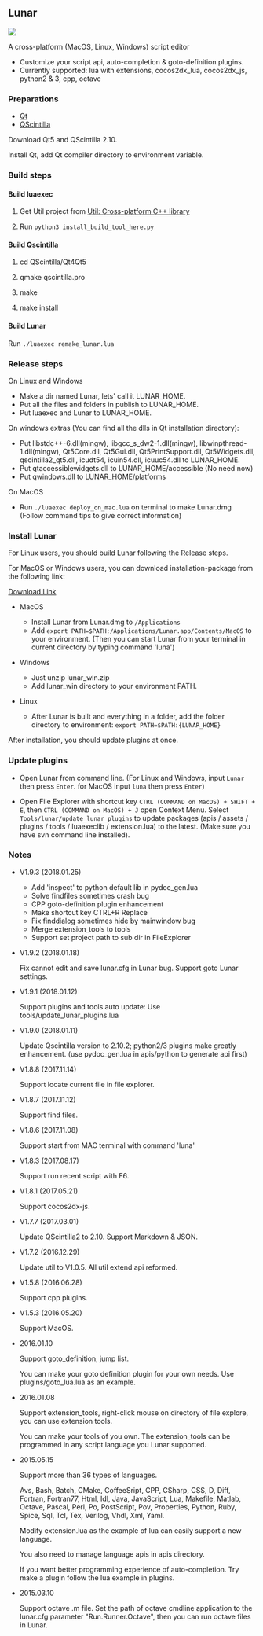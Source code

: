 ## Lunar ##

![](https://github.com/joshua-meng/Lunar/wiki/assets/lunar_linux.png)

A cross-platform (MacOS, Linux, Windows) script editor

- Customize your script api, auto-completion & goto-definition plugins.
- Currently supported: lua with extensions, cocos2dx_lua, cocos2dx_js, python2 & 3, cpp, octave 

### Preparations ###

- [Qt](https://www.qt.io/)
- [QScintilla](https://github.com/jie-meng/QScintilla)

Download Qt5 and QScintilla 2.10.

Install Qt, add Qt compiler directory to environment variable.

### Build steps ###

#### Build luaexec ####

1. Get Util project from [Util: Cross-platform C++ library](https://github.com/jie-meng/Util)

2. Run `python3 install_build_tool_here.py`
 
#### Build Qscintilla ####

1. cd QScintilla/Qt4Qt5

2. qmake qscintilla.pro

3. make

4. make install

#### Build Lunar ####

Run `./luaexec remake_lunar.lua`

### Release steps ###

On Linux and Windows 

- Make a dir named Lunar, lets' call it LUNAR_HOME. 
- Put all the files and folders in publish to LUNAR_HOME.
- Put luaexec and Lunar to LUNAR_HOME.

On windows extras (You can find all the dlls in Qt installation directory):

- Put libstdc++-6.dll(mingw), libgcc_s_dw2-1.dll(mingw), libwinpthread-1.dll(mingw), Qt5Core.dll, Qt5Gui.dll,  Qt5PrintSupport.dll, Qt5Widgets.dll, qscintilla2_qt5.dll, icudt54, icuin54.dll, icuuc54.dll to LUNAR_HOME.
- Put qtaccessiblewidgets.dll to LUNAR_HOME/accessible (No need now)
- Put qwindows.dll to LUNAR_HOME/platforms

On MacOS

- Run `./luaexec deploy_on_mac.lua` on terminal to make Lunar.dmg (Follow command tips to give correct information)

### Install Lunar ###

For Linux users, you should build Lunar following the Release steps.

For MacOS or Windows users, you can download installation-package from the following link:

[Download Link](https://github.com/jie-meng/Lunar/releases)

- MacOS

    - Install Lunar from Lunar.dmg to `/Applications`
    - Add `export PATH=$PATH:/Applications/Lunar.app/Contents/MacOS` to your environment. (Then you can start Lunar from your terminal in current directory by typing command 'luna')
    
- Windows

    - Just unzip lunar_win.zip
    - Add lunar_win directory to your environment PATH.
    
- Linux

    - After Lunar is built and everything in a folder, add the folder directory to environment: `export PATH=$PATH:{LUNAR_HOME}`
    
After installation, you should update plugins at once.

### Update plugins ###

- Open Lunar from command line. (For Linux and Windows, input `Lunar` then press `Enter`. for MacOS input `luna` then press `Enter`)

- Open File Explorer with shortcut key `CTRL (COMMAND on MacOS) + SHIFT + E`, then `CTRL (COMMAND on MacOS) + J` open Context Menu. Select `Tools/lunar/update_lunar_plugins` to update packages (apis / assets / plugins / tools / luaexeclib / extension.lua) to the latest. (Make sure you have svn command line installed).

### Notes ###

- V1.9.3 (2018.01.25)

    - Add 'inspect' to python default lib in pydoc_gen.lua
    - Solve findfiles sometimes crash bug
    - CPP goto-definition plugin enhancement
    - Make shortcut key CTRL+R Replace
    - Fix finddialog sometimes hide by mainwindow bug
    - Merge extension_tools to tools
    - Support set project path to sub dir in FileExplorer

- V1.9.2 (2018.01.18)

    Fix cannot edit and save lunar.cfg in Lunar bug. Support goto Lunar settings.

- V1.9.1 (2018.01.12)

    Support plugins and tools auto update: Use tools/update_lunar_plugins.lua

- V1.9.0 (2018.01.11)

    Update Qscintilla version to 2.10.2; python2/3 plugins make greatly enhancement. (use pydoc_gen.lua in apis/python to generate api first)

- V1.8.8 (2017.11.14)
    
    Support locate current file in file explorer.

- V1.8.7 (2017.11.12)
    
    Support find files.
    
- V1.8.6 (2017.11.08)
	
    Support start from MAC terminal with command 'luna'

- V1.8.3 (2017.08.17)

    Support run recent script with F6.
    
- V1.8.1 (2017.05.21)
    
    Support cocos2dx-js.
    
- V1.7.7 (2017.03.01)

    Update QScintilla2 to 2.10. Support Markdown & JSON.

- V1.7.2 (2016.12.29)
	
    Update util to V1.0.5. All util extend api reformed.
    
- V1.5.8 (2016.06.28)
    
    Support cpp plugins.

- V1.5.3 (2016.05.20)

    Support MacOS.
    
- 2016.01.10
    
    Support goto_definition, jump list.

    You can make your goto definition plugin for your own needs. Use plugins/goto_lua.lua as an example.
   
- 2016.01.08

	Support extension_tools, right-click mouse on directory of file explore, you can use extension tools.
	
	You can make your tools of you own. The extension_tools can be programmed in any script language you Lunar supported.
    
- 2015.05.15

	Support more than 36 types of languages.
	
	Avs, Bash, Batch, CMake, CoffeeSript, CPP, CSharp, CSS, D, Diff, Fortran, Fortran77, Html, Idl, 
	Java, JavaScript, Lua, Makefile, Matlab, Octave, Pascal, Perl, Po, PostScript, Pov, Properties, 
	Python, Ruby, Spice, Sql, Tcl, Tex, Verilog, Vhdl, Xml, Yaml.
	
	Modify extension.lua as the example of lua can easily support a new language.
	
	You also need to manage language apis in apis directory.

	If you want better programming experience of auto-completion. Try make a plugin follow the lua example in plugins.

- 2015.03.10

	Support octave .m file. Set the path of octave cmdline application to the lunar.cfg parameter "Run.Runner.Octave", then you can run octave files in Lunar.
